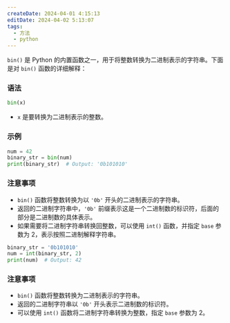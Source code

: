 ```yaml
---
createDate: 2024-04-01 4:15:13
editDate: 2024-04-02 5:13:07
tags:
  - 方法
  - python
---
```

`bin()` 是 Python 的内置函数之一，用于将整数转换为二进制表示的字符串。下面是对 `bin()` 函数的详细解释：

### 语法
```python
bin(x)
```

- `x` 是要转换为二进制表示的整数。

### 示例
```python
num = 42
binary_str = bin(num)
print(binary_str)  # Output: '0b101010'
```

### 注意事项
- `bin()` 函数将整数转换为以 `'0b'` 开头的二进制表示的字符串。
- 返回的二进制字符串中，`'0b'` 前缀表示这是一个二进制数的标识符，后面的部分是二进制数的具体表示。
- 如果需要将二进制字符串转换回整数，可以使用 `int()` 函数，并指定 `base` 参数为 2，表示按照二进制解释字符串。

```python
binary_str = '0b101010'
num = int(binary_str, 2)
print(num)  # Output: 42
```

### 注意事项
- `bin()` 函数将整数转换为二进制表示的字符串。
- 返回的二进制字符串以 `'0b'` 开头表示二进制数的标识符。
- 可以使用 `int()` 函数将二进制字符串转换为整数，指定 `base` 参数为 2。